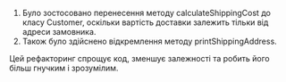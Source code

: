 1. Було зостосовано перенесення методу calculateShippingCost до класу Customer, оскільки
   вартість доставки залежить тільки від адреси замовника. 
2. Також було здійснено відкремлення методу printShippingAddress.

Цей рефакторинг спрощує код, зменшує залежності та робить його більш гнучким і зрозумілим.
